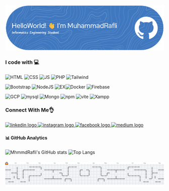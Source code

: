 ![MuhammadRafli](/img/github-header-image.png)

<h3 align="left">I code with 💻</h3>

###
![HTML](https://img.shields.io/badge/HTML5-E34F26?style=for-the-badge&logo=html5&logoColor=white) ![CSS](https://img.shields.io/badge/CSS3-1572B6?style=for-the-badge&logo=css3&logoColor=white) ![JS](https://img.shields.io/badge/JavaScript-323330?style=for-the-badge&logo=javascript&logoColor=F7DF1E) ![PHP](  https://img.shields.io/badge/PHP-777BB4?style=for-the-badge&logo=php&logoColor=white) ![Tailwind](https://img.shields.io/badge/Tailwind_CSS-38B2AC?style=for-the-badge&logo=tailwind-css&logoColor=white) 

![Bootstrap](https://img.shields.io/badge/Bootstrap-563D7C?style=for-the-badge&logo=bootstrap&logoColor=white) ![NodeJS]( https://img.shields.io/badge/Node%20js-339933?style=for-the-badge&logo=nodedotjs&logoColor=white) ![EX](https://img.shields.io/badge/Express%20js-000000?style=for-the-badge&logo=express&logoColor=white)![Docker](  https://img.shields.io/badge/Docker-2CA5E0?style=for-the-badge&logo=docker&logoColor=white) ![Firebase](https://img.shields.io/badge/firebase-ffca28?style=for-the-badge&logo=firebase&logoColor=black) 

![GCP](https://img.shields.io/badge/Google_Cloud-4285F4?style=for-the-badge&logo=google-cloud&logoColor=white) ![mysql](https://img.shields.io/badge/MySQL-005C84?style=for-the-badge&logo=mysql&logoColor=white) ![Mongo](https://img.shields.io/badge/MongoDB-4EA94B?style=for-the-badge&logo=mongodb&logoColor=white) ![npm](https://img.shields.io/badge/npm-CB3837?style=for-the-badge&logo=npm&logoColor=white) ![vite](https://img.shields.io/badge/Vite-B73BFE?style=for-the-badge&logo=vite&logoColor=FFD62E) ![Xampp](https://img.shields.io/badge/Xampp-F37623?style=for-the-badge&logo=xampp&logoColor=white)


###

<h3 align="left">Connect With Me👌</h3>

###

<div align="left">
  <a href="https://www.linkedin.com/in/muhammad-rafli-91ab55229/" target="_blank">
    <img src="https://raw.githubusercontent.com/maurodesouza/profile-readme-generator/master/src/assets/icons/social/linkedin/default.svg" width="52" height="40" alt="linkedin logo"  />
  </a>
  <a href="https://www.instagram.com/___mrafli/" target="_blank">
    <img src="https://raw.githubusercontent.com/maurodesouza/profile-readme-generator/master/src/assets/icons/social/instagram/default.svg" width="52" height="40" alt="instagram logo"  />
  </a>
  <a href="https://web.facebook.com/rafliramadhan.rafliramadhan.39/" target="_blank">
    <img src="https://raw.githubusercontent.com/maurodesouza/profile-readme-generator/master/src/assets/icons/social/facebook/default.svg" width="52" height="40" alt="facebook logo"  />
  </a>
  <a href="https://medium.com/@raflir4madhan" target="_blank">
    <img src="https://raw.githubusercontent.com/maurodesouza/profile-readme-generator/master/src/assets/icons/social/medium/default.svg" width="52" height="40" alt="medium logo"  />
  </a>
</div>

###

<h4 align="left">📊 GitHub Analytics</h4>

###

![MhmmdRafli's GitHub stats](https://github-readme-stats.vercel.app/api?username=VladR382&hide=stars&show_icons=true&rank_icon=github&theme=dark) ![Top Langs](https://github-readme-stats.vercel.app/api/top-langs/?username=anuraghazra&hide_progress=true&theme=dark)

###

<picture>
  <source media="(prefers-color-scheme: dark)" srcset="https://raw.githubusercontent.com/VladR382/VladR382/output/pacman-contribution-graph-dark.svg">
  <source media="(prefers-color-scheme: light)" srcset="https://raw.githubusercontent.com/VladR382/VladR382/output/pacman-contribution-graph.svg">
  <img alt="pacman contribution graph" src="https://raw.githubusercontent.com/VladR382/VladR382/output/pacman-contribution-graph.svg">
</picture>

###